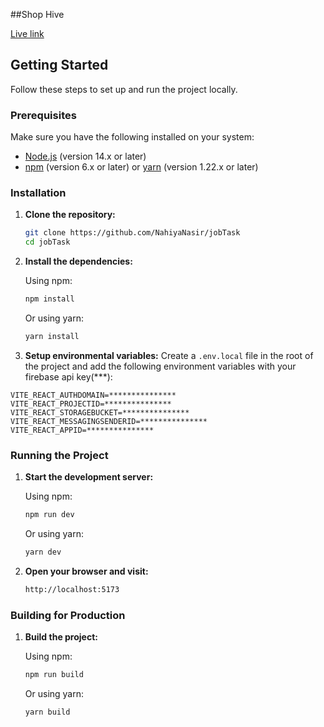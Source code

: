 ##Shop Hive

[Live link](https://my-project-260624.web.app/)

## Getting Started

Follow these steps to set up and run the project locally.

### Prerequisites

Make sure you have the following installed on your system:

-   [Node.js](https://nodejs.org/) (version 14.x or later)
-   [npm](https://www.npmjs.com/) (version 6.x or later) or [yarn](https://yarnpkg.com/) (version 1.22.x or later)

### Installation

1. **Clone the repository:**

    ```sh
    git clone https://github.com/NahiyaNasir/jobTask
    cd jobTask
    ```

2. **Install the dependencies:**

    Using npm:

    ```sh
    npm install
    ```

    Or using yarn:

    ```sh
    yarn install
    ```

3. **Setup environmental variables:**
   Create a `.env.local` file in the root of the project and add the following environment variables with your firebase api key(***):

```VITE_REACT_APIKEY=***************
VITE_REACT_AUTHDOMAIN=***************
VITE_REACT_PROJECTID=***************
VITE_REACT_STORAGEBUCKET=***************
VITE_REACT_MESSAGINGSENDERID=***************
VITE_REACT_APPID=***************

```

### Running the Project

1. **Start the development server:**

    Using npm:

    ```sh
    npm run dev
    ```

    Or using yarn:

    ```sh
    yarn dev
    ```

2. **Open your browser and visit:**

    ```sh
    http://localhost:5173
    ```

### Building for Production

1. **Build the project:**

    Using npm:

    ```sh
    npm run build
    ```

    Or using yarn:

    ```sh
    yarn build
    ```
